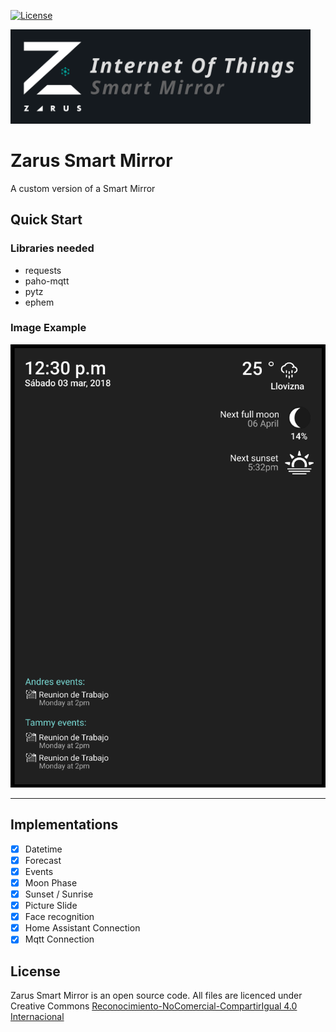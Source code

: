 [![License](https://img.shields.io/badge/license-CC%20BY--NC--SA%204.0-green)](https://creativecommons.org/licenses/by-nc-sa/4.0/deed.es)

<img  width="480" src="media/iot_banner_smartmirror.png">

# Zarus Smart Mirror
A custom version of a Smart Mirror

## Quick Start
### Libraries needed

* requests
* paho-mqtt
* pytz
* ephem

### Image Example

[<img src="media/Screenshot_example.png" alt="Example Image 1">](media/Screenshot_example.png)

----

## Implementations
- [x] Datetime
- [x] Forecast
- [x] Events
- [x] Moon Phase
- [x] Sunset / Sunrise
- [x] Picture Slide
- [x] Face recognition
- [x] Home Assistant Connection
- [x] Mqtt Connection

## License
Zarus Smart Mirror is an open source code. All files are licenced under Creative Commons [Reconocimiento-NoComercial-CompartirIgual 4.0 Internacional](https://creativecommons.org/licenses/by-nc-sa/4.0/deed.es)